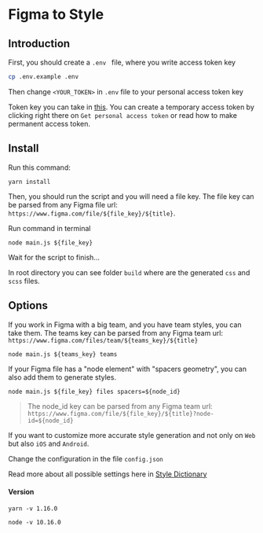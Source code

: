 # Figma to Style
## Introduction

First, you should create a `.env ` file, where you write access token key

```sh
cp .env.example .env
```

Then change `<YOUR_TOKEN>` in `.env` file to your personal access token key

Token key you can take in [this](https://www.figma.com/developers/docs#authentication).
You can create a temporary access token by clicking right there on `Get personal access token` or read how to make permanent access token.

## Install

Run this command:

```
yarn install
```

Then, you should run the script and you will need a file key.
The file key can be parsed from any Figma file url: `https://www.figma.com/file/${file_key}/${title}`.

Run command in terminal

```
node main.js ${file_key}
```
Wait for the script to finish...

In root directory you can see folder `build` where are the generated `css` and `scss` files.

## Options

If you work in Figma with a big team, and you have team styles, you can take them.
The teams key can be parsed from any Figma team url: `https://www.figma.com/files/team/${teams_key}/${title}`

```
node main.js ${teams_key} teams
```

If your Figma file has a "node element" with "spacers geometry", you can also add them to generate styles.

```
node main.js ${file_key} files spacers=${node_id}
```

> The node_id key can be parsed from any Figma team url: `https://www.figma.com/file/${file_key}/${title}?node-id=${node_id}`

If you want to customize more accurate style generation and not only on `Web` but also `iOS` and `Android`.

Change the configuration in the file `config.json`

Read more about all possible settings here in [Style Dictionary](https://amzn.github.io/style-dictionary/#/README)

#### Version
```
yarn -v 1.16.0

node -v 10.16.0
```
